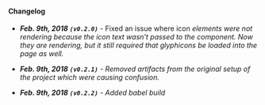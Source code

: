 #### Changelog

- ___Feb. 9th, 2018 `(v0.2.0)`___ - Fixed an issue where icon <i/> elements were not rendering because the icon text wasn't passed to the component. Now they are rendering, but it still required that glyphicons be loaded into the page as well.
 
- ___Feb. 9th, 2018 `(v0.2.1)`___ - Removed artifacts from the original setup of the project which were causing confusion.

- ___Feb. 9th, 2018 `(v0.2.2)`___ - Added babel build
 